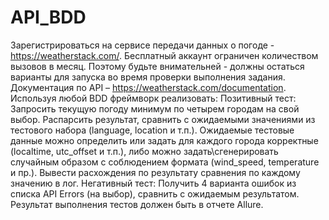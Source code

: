 # API_BDD
Зарегистрироваться на сервисе передачи данных о погоде - https://weatherstack.com/. Бесплатный аккаунт ограничен количеством вызовов в месяц. Поэтому будьте внимательней - должны остаться варианты для запуска во время проверки выполнения задания. Документация по API – https://weatherstack.com/documentation.
Используя любой BDD фреймворк реализовать:
Позитивный тест:
Запросить текущую погоду минимум по четырем городам на свой выбор.
Распарсить результат, сравнить с ожидаемыми значениями из тестового набора (language, location и т.п.). Ожидаемые тестовые данные можно определить или задать для каждого города корректные (localtime, utc_offset и т.п.), либо можно задать\сгенерировать случайным образом с соблюдением формата (wind_speed, temperature и пр.).
Вывести расхождения по результату сравнения по каждому значению в лог.
Негативный тест:
Получить 4 варианта ошибок из списка API Errors (на выбор), сравнить с ожидаемым результатом.
Результат выполнения тестов должен быть в отчете Allure.